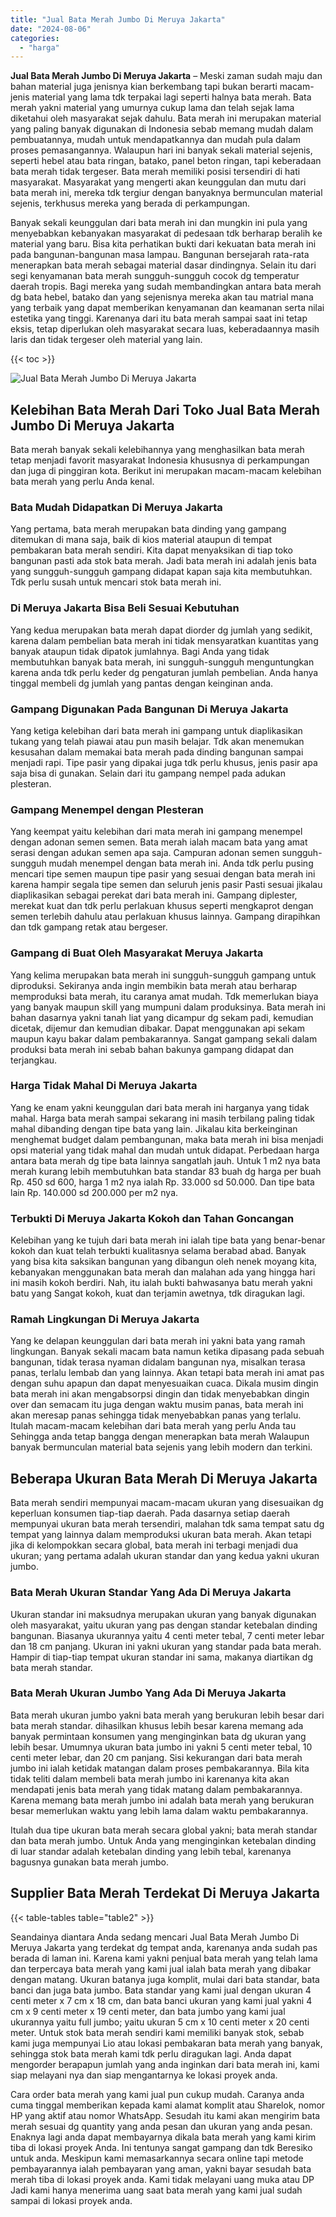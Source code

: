 ```yaml
---
title: "Jual Bata Merah Jumbo Di Meruya Jakarta"
date: "2024-08-06"
categories: 
  - "harga"
---
```


**Jual Bata Merah Jumbo Di Meruya Jakarta** – Meski zaman sudah maju dan bahan material juga jenisnya kian berkembang tapi bukan berarti macam-jenis material yang lama tdk terpakai lagi seperti halnya bata merah. Bata merah yakni material yang umurnya cukup lama dan telah sejak lama diketahui oleh masyarakat sejak dahulu. Bata merah ini merupakan material yang paling banyak digunakan di Indonesia sebab memang mudah dalam pembuatannya, mudah untuk mendapatkannya dan mudah pula dalam proses pemasangannya. Walaupun hari ini banyak sekali material sejenis, seperti hebel atau bata ringan, batako, panel beton ringan, tapi keberadaan bata merah tidak tergeser. Bata merah memiliki posisi tersendiri di hati masyarakat. Masyarakat yang mengerti akan keunggulan dan mutu dari bata merah ini, mereka tdk tergiur dengan banyaknya bermunculan material sejenis, terkhusus mereka yang berada di perkampungan.

Banyak sekali keunggulan dari bata merah ini dan mungkin ini pula yang menyebabkan kebanyakan masyarakat di pedesaan tdk berharap beralih ke material yang baru. Bisa kita perhatikan bukti dari kekuatan bata merah ini pada bangunan-bangunan masa lampau. Bangunan bersejarah rata-rata menerapkan bata merah sebagai material dasar dindingnya. Selain itu dari segi kenyamanan bata merah sungguh-sungguh cocok dg temperatur daerah tropis. Bagi mereka yang sudah membandingkan antara bata merah dg bata hebel, batako dan yang sejenisnya mereka akan tau matrial mana yang terbaik yang dapat memberikan kenyamanan dan keamanan serta nilai estetika yang tinggi. Karenanya dari itu bata merah sampai saat ini tetap eksis, tetap diperlukan oleh masyarakat secara luas, keberadaannya masih laris dan tidak tergeser oleh material yang lain.

{{< toc >}}

![Jual Bata Merah Jumbo Di Meruya Jakarta](/images/jual-bata-merah-09.png)

## Kelebihan Bata Merah Dari Toko Jual Bata Merah Jumbo Di Meruya Jakarta

Bata merah banyak sekali kelebihannya yang menghasilkan bata merah tetap menjadi favorit masyarakat Indonesia khususnya di perkampungan dan juga di pinggiran kota. Berikut ini merupakan macam-macam kelebihan bata merah yang perlu Anda kenal.

### Bata Mudah Didapatkan Di Meruya Jakarta

Yang pertama, bata merah merupakan bata dinding yang gampang ditemukan di mana saja, baik di kios material ataupun di tempat pembakaran bata merah sendiri. Kita dapat menyaksikan di tiap toko bangunan pasti ada stok bata merah. Jadi bata merah ini adalah jenis bata yang sungguh-sungguh gampang didapat kapan saja kita membutuhkan. Tdk perlu susah untuk mencari stok bata merah ini.

### Di Meruya Jakarta Bisa Beli Sesuai Kebutuhan

Yang kedua merupakan bata merah dapat diorder dg jumlah yang sedikit, karena dalam pembelian bata merah ini tidak mensyaratkan kuantitas yang banyak ataupun tidak dipatok jumlahnya. Bagi Anda yang tidak membutuhkan banyak bata merah, ini sungguh-sungguh menguntungkan karena anda tdk perlu keder dg pengaturan jumlah pembelian. Anda hanya tinggal membeli dg jumlah yang pantas dengan keinginan anda.

### Gampang Digunakan Pada Bangunan Di Meruya Jakarta

Yang ketiga kelebihan dari bata merah ini gampang untuk diaplikasikan tukang yang telah piawai atau pun masih belajar. Tdk akan menemukan kesusahan dalam memakai bata merah pada dinding bangunan sampai menjadi rapi. Tipe pasir yang dipakai juga tdk perlu khusus, jenis pasir apa saja bisa di gunakan. Selain dari itu gampang nempel pada adukan plesteran.

### Gampang Menempel dengan Plesteran

Yang keempat yaitu kelebihan dari mata merah ini gampang menempel dengan adonan semen semen. Bata merah ialah macam bata yang amat serasi dengan adukan semen apa saja. Campuran adonan semen sungguh-sungguh mudah menempel dengan bata merah ini. Anda tdk perlu pusing mencari tipe semen maupun tipe pasir yang sesuai dengan bata merah ini karena hampir segala tipe semen dan seluruh jenis pasir Pasti sesuai jikalau diaplikasikan sebagai perekat dari bata merah ini. Gampang diplester, merekat kuat dan tdk perlu perlakuan khusus seperti mengkaprot dengan semen terlebih dahulu atau perlakuan khusus lainnya. Gampang dirapihkan dan tdk gampang retak atau bergeser.

### Gampang di Buat Oleh Masyarakat Meruya Jakarta

Yang kelima merupakan bata merah ini sungguh-sungguh gampang untuk diproduksi. Sekiranya anda ingin membikin bata merah atau berharap memproduksi bata merah, itu caranya amat mudah. Tdk memerlukan biaya yang banyak maupun skill yang mumpuni dalam produksinya. Bata merah ini bahan dasarnya yakni tanah liat yang dicampur dg sekam padi, kemudian dicetak, dijemur dan kemudian dibakar. Dapat menggunakan api sekam maupun kayu bakar dalam pembakarannya. Sangat gampang sekali dalam produksi bata merah ini sebab bahan bakunya gampang didapat dan terjangkau.

### Harga Tidak Mahal Di Meruya Jakarta

Yang ke enam yakni keunggulan dari bata merah ini harganya yang tidak mahal. Harga bata merah sampai sekarang ini masih terbilang paling tidak mahal dibanding dengan tipe bata yang lain. Jikalau kita berkeinginan menghemat budget dalam pembangunan, maka bata merah ini bisa menjadi opsi material yang tidak mahal dan mudah untuk didapat. Perbedaan harga antara bata merah dg tipe bata lainnya sangatlah jauh. Untuk 1 m2 nya bata merah kurang lebih membutuhkan bata standar 83 buah dg harga per buah Rp. 450 sd 600, harga 1 m2 nya ialah Rp. 33.000 sd 50.000. Dan tipe bata lain Rp. 140.000 sd 200.000 per m2 nya.

### Terbukti Di Meruya Jakarta Kokoh dan Tahan Goncangan

Kelebihan yang ke tujuh dari bata merah ini ialah tipe bata yang benar-benar kokoh dan kuat telah terbukti kualitasnya selama berabad abad. Banyak yang bisa kita saksikan bangunan yang dibangun oleh nenek moyang kita, kebanyakan menggunakan bata merah dan malahan ada yang hingga hari ini masih kokoh berdiri. Nah, itu ialah bukti bahwasanya batu merah yakni batu yang Sangat kokoh, kuat dan terjamin awetnya, tdk diragukan lagi.

### Ramah Lingkungan Di Meruya Jakarta

Yang ke delapan keunggulan dari bata merah ini yakni bata yang ramah lingkungan. Banyak sekali macam bata namun ketika dipasang pada sebuah bangunan, tidak terasa nyaman didalam bangunan nya, misalkan terasa panas, terlalu lembab dan yang lainnya. Akan tetapi bata merah ini amat pas dengan suhu apapun dan dapat menyesuaikan cuaca. Dikala musim dingin bata merah ini akan mengabsorpsi dingin dan tidak menyebabkan dingin over dan semacam itu juga dengan waktu musim panas, bata merah ini akan meresap panas sehingga tidak menyebabkan panas yang terlalu. Itulah macam-macam kelebihan dari bata merah yang perlu Anda tau Sehingga anda tetap bangga dengan menerapkan bata merah Walaupun banyak bermunculan material bata sejenis yang lebih modern dan terkini.

## Beberapa Ukuran Bata Merah Di Meruya Jakarta

Bata merah sendiri mempunyai macam-macam ukuran yang disesuaikan dg keperluan konsumen tiap-tiap daerah. Pada dasarnya setiap daerah mempunyai ukuran bata merah tersendiri, malahan tdk sama tempat satu dg tempat yang lainnya dalam memproduksi ukuran bata merah. Akan tetapi jika di kelompokkan secara global, bata merah ini terbagi menjadi dua ukuran; yang pertama adalah ukuran standar dan yang kedua yakni ukuran jumbo.

### Bata Merah Ukuran Standar Yang Ada Di Meruya Jakarta

Ukuran standar ini maksudnya merupakan ukuran yang banyak digunakan oleh masyarakat, yaitu ukuran yang pas dengan standar ketebalan dinding bangunan. Biasanya ukurannya yaitu 4 centi meter tebal, 7 centi meter lebar dan 18 cm panjang. Ukuran ini yakni ukuran yang standar pada bata merah. Hampir di tiap-tiap tempat ukuran standar ini sama, makanya diartikan dg bata merah standar.

### Bata Merah Ukuran Jumbo Yang Ada Di Meruya Jakarta

Bata merah ukuran jumbo yakni bata merah yang berukuran lebih besar dari bata merah standar. dihasilkan khusus lebih besar karena memang ada banyak permintaan konsumen yang menginginkan bata dg ukuran yang lebih besar. Umumnya ukuran bata jumbo ini yakni 5 centi meter tebal, 10 centi meter lebar, dan 20 cm panjang. Sisi kekurangan dari bata merah jumbo ini ialah ketidak matangan dalam proses pembakarannya. Bila kita tidak teliti dalam membeli bata merah jumbo ini karenanya kita akan mendapati jenis bata merah yang tidak matang dalam pembakarannya. Karena memang bata merah jumbo ini adalah bata merah yang berukuran besar memerlukan waktu yang lebih lama dalam waktu pembakarannya.

Itulah dua tipe ukuran bata merah secara global yakni; bata merah standar dan bata merah jumbo. Untuk Anda yang menginginkan ketebalan dinding di luar standar adalah ketebalan dinding yang lebih tebal, karenanya bagusnya gunakan bata merah jumbo.

## Supplier Bata Merah Terdekat Di Meruya Jakarta

{{< table-tables table="table2" >}}

Seandainya diantara Anda sedang mencari Jual Bata Merah Jumbo Di Meruya Jakarta yang terdekat dg tempat anda, karenanya anda sudah pas berada di laman ini. Karena kami yakni penjual bata merah yang telah lama dan terpercaya bata merah yang kami jual ialah bata merah yang dibakar dengan matang. Ukuran batanya juga komplit, mulai dari bata standar, bata banci dan juga bata jumbo. Bata standar yang kami jual dengan ukuran 4 centi meter x 7 cm x 18 cm, dan bata banci ukuran yang kami jual yakni 4 cm x 9 centi meter x 19 centi meter, dan bata jumbo yang kami jual ukurannya yaitu full jumbo; yaitu ukuran 5 cm x 10 centi meter x 20 centi meter. Untuk stok bata merah sendiri kami memiliki banyak stok, sebab kami juga mempunyai Lio atau lokasi pembakaran bata merah yang banyak, sehingga stok bata merah kami tdk perlu diragukan lagi. Anda dapat mengorder berapapun jumlah yang anda inginkan dari bata merah ini, kami siap melayani nya dan siap mengantarnya ke lokasi proyek anda.

Cara order bata merah yang kami jual pun cukup mudah. Caranya anda cuma tinggal memberikan kepada kami alamat komplit atau Sharelok, nomor HP yang aktif atau nomor WhatsApp. Sesudah itu kami akan mengirim bata merah sesuai dg quantity yang anda pesan dan ukuran yang anda pesan. Enaknya lagi anda dapat membayarnya dikala bata merah yang kami kirim tiba di lokasi proyek Anda. Ini tentunya sangat gampang dan tdk Beresiko untuk anda. Meskipun kami memasarkannya secara online tapi metode pembayarannya ialah pembayaran yang aman, yakni bayar sesudah bata merah tiba di lokasi proyek anda. Kami tidak melayani uang muka atau DP Jadi kami hanya menerima uang saat bata merah yang kami jual sudah sampai di lokasi proyek anda.
